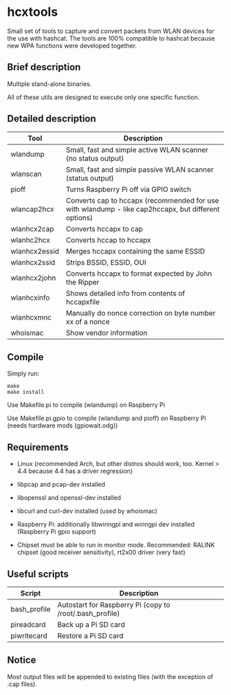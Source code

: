 hcxtools
==============

Small set of tools to capture and convert packets from WLAN devices
for the use with hashcat. The tools are 100% compatible to hashcat
because new WPA functions were developed together.

Brief description
--------------

Multiple stand-alone binaries.

All of these utils are designed to execute only one specific function.


Detailed description
--------------

| Tool          | Description                                                                                         |
| ------------- | --------------------------------------------------------------------------------------------------- |
| wlandump      | Small, fast and simple active WLAN scanner (no status output)                                       |
| wlanscan      | Small, fast and simple passive WLAN scanner (status output)                                         |
| pioff         | Turns Raspberry Pi off via GPIO switch                                                              |
| wlancap2hcx   | Converts cap to hccapx (recommended for use with wlandump - like cap2hccapx, but different options) |
| wlanhcx2cap   | Converts hccapx to cap                                                                              |
| wlanhc2hcx    | Converts hccap to hccapx                                                                            |
| wlanhcx2essid | Merges hccapx containing the same ESSID                                                             |
| wlanhcx2ssid  | Strips BSSID, ESSID, OUI                                                                            |
| wlanhcx2john  | Converts hccapx to format expected by John the Ripper                                               |
| wlanhcxinfo   | Shows detailed info from contents of hccapxfile                                                     |
| wlanhcxmnc    | Manually do nonce correction on byte number xx of a nonce                                           |
| whoismac      | Show vendor information                                                                             |


Compile
--------------

Simply run:

```
make
make install
```

Use Makefile.pi to compile (wlandump) on Raspberry Pi

Use Makefile.pi.gpio to compile (wlandump and pioff) on Raspberry Pi (needs hardware mods (gpiowait.odg))


Requirements
--------------

* Linux (recommended Arch, but other distros should work, too. Kernel > 4.4 because 4.4 has a driver regression)

* libpcap and pcap-dev installed

* libopenssl and openssl-dev installed

* libcurl and curl-dev installed (used by whoismac)

* Raspberry Pi: additionally libwiringpi and wiringpi dev installed (Raspberry Pi gpio support)

* Chipset must be able to run in monitor mode. Recommended: RALINK chipset (good receiver sensitivity), rt2x00 driver (very fast)


Useful scripts
--------------

| Script       | Description                                              |
| ------------ | -------------------------------------------------------- |
| bash_profile | Autostart for Raspberry Pi (copy to /root/.bash_profile) |
| pireadcard   | Back up a Pi SD card                                     |
| piwritecard  | Restore a Pi SD card                                     |


Notice
--------------

Most output files will be appended to existing files (with the exception of .cap files).


